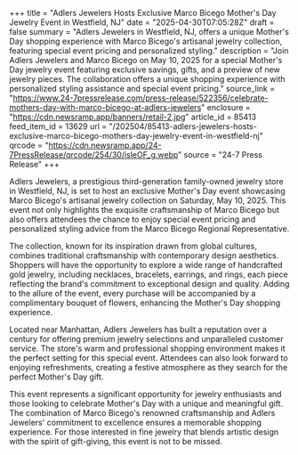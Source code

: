 +++
title = "Adlers Jewelers Hosts Exclusive Marco Bicego Mother's Day Jewelry Event in Westfield, NJ"
date = "2025-04-30T07:05:28Z"
draft = false
summary = "Adlers Jewelers in Westfield, NJ, offers a unique Mother's Day shopping experience with Marco Bicego's artisanal jewelry collection, featuring special event pricing and personalized styling."
description = "Join Adlers Jewelers and Marco Bicego on May 10, 2025 for a special Mother's Day jewelry event featuring exclusive savings, gifts, and a preview of new jewelry pieces. The collaboration offers a unique shopping experience with personalized styling assistance and special event pricing."
source_link = "https://www.24-7pressrelease.com/press-release/522356/celebrate-mothers-day-with-marco-bicego-at-adlers-jewelers"
enclosure = "https://cdn.newsramp.app/banners/retail-2.jpg"
article_id = 85413
feed_item_id = 13629
url = "/202504/85413-adlers-jewelers-hosts-exclusive-marco-bicego-mothers-day-jewelry-event-in-westfield-nj"
qrcode = "https://cdn.newsramp.app/24-7PressRelease/qrcode/254/30/isleOF_g.webp"
source = "24-7 Press Release"
+++

<p>Adlers Jewelers, a prestigious third-generation family-owned jewelry store in Westfield, NJ, is set to host an exclusive Mother's Day event showcasing Marco Bicego's artisanal jewelry collection on Saturday, May 10, 2025. This event not only highlights the exquisite craftsmanship of Marco Bicego but also offers attendees the chance to enjoy special event pricing and personalized styling advice from the Marco Bicego Regional Representative.</p><p>The collection, known for its inspiration drawn from global cultures, combines traditional craftsmanship with contemporary design aesthetics. Shoppers will have the opportunity to explore a wide range of handcrafted gold jewelry, including necklaces, bracelets, earrings, and rings, each piece reflecting the brand's commitment to exceptional design and quality. Adding to the allure of the event, every purchase will be accompanied by a complimentary bouquet of flowers, enhancing the Mother's Day shopping experience.</p><p>Located near Manhattan, Adlers Jewelers has built a reputation over a century for offering premium jewelry selections and unparalleled customer service. The store's warm and professional shopping environment makes it the perfect setting for this special event. Attendees can also look forward to enjoying refreshments, creating a festive atmosphere as they search for the perfect Mother's Day gift.</p><p>This event represents a significant opportunity for jewelry enthusiasts and those looking to celebrate Mother's Day with a unique and meaningful gift. The combination of Marco Bicego's renowned craftsmanship and Adlers Jewelers' commitment to excellence ensures a memorable shopping experience. For those interested in fine jewelry that blends artistic design with the spirit of gift-giving, this event is not to be missed.</p>
